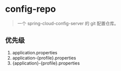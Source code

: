 # config-repo
> 一个 spring-cloud-config-server 的 git 配置仓库。

## 优先级
1. application.properties
2. application-{profile}.properties
3. {application}-{profile}.properties
